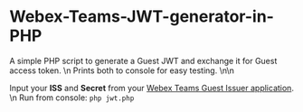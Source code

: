 # Webex-Teams-JWT-generator-in-PHP
A simple PHP script to generate a Guest JWT and exchange it for Guest access token.  \n
Prints both to console for easy testing.  \n\n

Input your **ISS** and **Secret** from your [Webex Teams Guest Issuer application](https://developer.webex.com/docs/guest-issuer).  \n
Run from console: ```php jwt.php```
